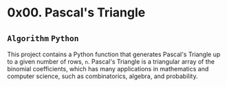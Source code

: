 # 0x00. Pascal's Triangle
**`Algorithm`**  **`Python`**<br>
---
This project contains a Python function that generates Pascal's Triangle up to a given number of rows, `n`. Pascal's Triangle is a triangular array of the binomial coefficients, which has many applications in mathematics and computer science, such as combinatorics, algebra, and probability.
